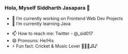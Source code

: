 ### Hola, Myself Siddharth Jasapara 👋

- 🔭 I’m currently working on Frontend Web Dev Projects
- 🌱 I’m currently learning Java
<!-- 👯 I’m looking to collaborate on ...
- 🤔 I’m looking for help with ...
- 💬 Ask me about ... -->
- 📫 How to reach me: Twitter - @_sid017
- 😄 Pronouns: He/His
- ⚡ Fun fact: Cricket & Music Lover 🏏🏏🎸♫♪

